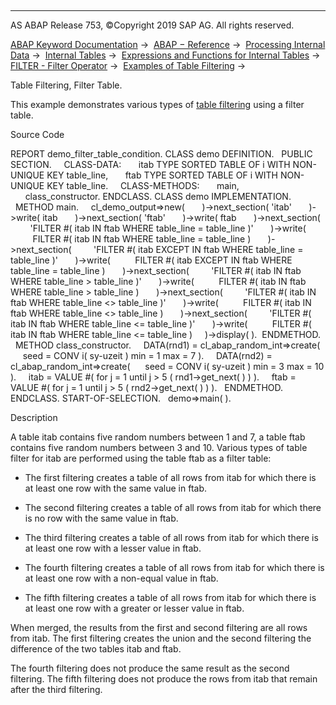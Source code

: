   

* * *

AS ABAP Release 753, ©Copyright 2019 SAP AG. All rights reserved.

[ABAP Keyword Documentation](https://help.sap.com/doc/abapdocu_753_index_htm/7.53/en-US/abenabap.htm) →  [ABAP − Reference](https://help.sap.com/doc/abapdocu_753_index_htm/7.53/en-US/abenabap_reference.htm) →  [Processing Internal Data](https://help.sap.com/doc/abapdocu_753_index_htm/7.53/en-US/abenabap_data_working.htm) →  [Internal Tables](https://help.sap.com/doc/abapdocu_753_index_htm/7.53/en-US/abenitab.htm) →  [Expressions and Functions for Internal Tables](https://help.sap.com/doc/abapdocu_753_index_htm/7.53/en-US/abentable_processing_expr_func.htm) →  [FILTER - Filter Operator](https://help.sap.com/doc/abapdocu_753_index_htm/7.53/en-US/abenconstructor_expression_filter.htm) →  [Examples of Table Filtering](https://help.sap.com/doc/abapdocu_753_index_htm/7.53/en-US/abentable_filtering_abexas.htm) → 

Table Filtering, Filter Table.

This example demonstrates various types of [table filtering](https://help.sap.com/doc/abapdocu_753_index_htm/7.53/en-US/abenconstructor_expression_filter.htm) using a filter table.

Source Code

REPORT demo\_filter\_table\_condition.
CLASS demo DEFINITION.
  PUBLIC SECTION.
    CLASS-DATA:
      itab TYPE SORTED TABLE OF i WITH NON-UNIQUE KEY table\_line,
      ftab TYPE SORTED TABLE OF i WITH NON-UNIQUE KEY table\_line.
    CLASS-METHODS:
      main,
      class\_constructor.
ENDCLASS.
CLASS demo IMPLEMENTATION.
  METHOD main.
    cl\_demo\_output=>new(
      )->next\_section( 'itab'
      )->write( itab
      )->next\_section( 'ftab'
      )->write( ftab
      )->next\_section(
        'FILTER #( itab IN ftab WHERE table\_line = table\_line )'
      )->write(
         FILTER #( itab IN ftab WHERE table\_line = table\_line )
      )->next\_section(
        'FILTER #( itab EXCEPT IN ftab WHERE table\_line = table\_line )'
      )->write(
         FILTER #( itab EXCEPT IN ftab WHERE table\_line = table\_line )
      )->next\_section(
        'FILTER #( itab IN ftab WHERE table\_line > table\_line )'
      )->write(
         FILTER #( itab IN ftab WHERE table\_line > table\_line )
      )->next\_section(
        'FILTER #( itab IN ftab WHERE table\_line <> table\_line )'
      )->write(
         FILTER #( itab IN ftab WHERE table\_line <> table\_line )
      )->next\_section(
        'FILTER #( itab IN ftab WHERE table\_line <= table\_line )'
      )->write(
         FILTER #( itab IN ftab WHERE table\_line <= table\_line )
    )->display( ).  ENDMETHOD.
  METHOD class\_constructor.
    DATA(rnd1) = cl\_abap\_random\_int=>create(
     seed = CONV i( sy-uzeit ) min = 1 max = 7 ).
    DATA(rnd2) = cl\_abap\_random\_int=>create(
     seed = CONV i( sy-uzeit ) min = 3 max = 10 ).
    itab = VALUE #( for j = 1 until j > 5 ( rnd1->get\_next( ) ) ).
    ftab = VALUE #( for j = 1 until j > 5 ( rnd2->get\_next( ) ) ).
  ENDMETHOD.
ENDCLASS.
START-OF-SELECTION.
  demo=>main( ).

Description

A table itab contains five random numbers between 1 and 7, a table ftab contains five random numbers between 3 and 10. Various types of table filter for itab are performed using the table ftab as a filter table:

-   The first filtering creates a table of all rows from itab for which there is at least one row with the same value in ftab.

-   The second filtering creates a table of all rows from itab for which there is no row with the same value in ftab.

-   The third filtering creates a table of all rows from itab for which there is at least one row with a lesser value in ftab.

-   The fourth filtering creates a table of all rows from itab for which there is at least one row with a non-equal value in ftab.

-   The fifth filtering creates a table of all rows from itab for which there is at least one row with a greater or lesser value in ftab.

When merged, the results from the first and second filtering are all rows from itab. The first filtering creates the union and the second filtering the difference of the two tables itab and ftab.

The fourth filtering does not produce the same result as the second filtering. The fifth filtering does not produce the rows from itab that remain after the third filtering.